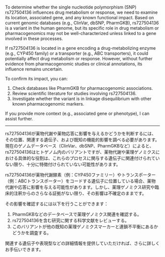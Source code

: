 To determine whether the single nucleotide polymorphism (SNP) rs727504136 influences drug metabolism or response, we need to examine its location, associated gene, and any known functional impact. Based on current genomic databases (e.g., ClinVar, dbSNP, PharmGKB), rs727504136 is a variant in the human genome, but its specific role in drug metabolism or pharmacogenomics may not be well-characterized unless linked to a gene involved in these processes.

If rs727504136 is located in a gene encoding a drug-metabolizing enzyme (e.g., CYP450 family) or a transporter (e.g., ABC transporters), it could potentially affect drug metabolism or response. However, without further evidence from pharmacogenomic studies or clinical annotations, its influence remains uncertain.

To confirm its impact, you can:
1. Check databases like PharmGKB for pharmacogenomic associations.
2. Review scientific literature for studies involving rs727504136.
3. Investigate whether the variant is in linkage disequilibrium with other known pharmacogenomic markers.

If you provide more context (e.g., associated gene or phenotype), I can assist further.

---

rs727504136が薬物代謝や薬物応答に影響を与えるかどうかを判断するには、その位置、関連する遺伝子、および既知の機能的影響を調べる必要があります。現在のゲノムデータベース（ClinVar、dbSNP、PharmGKBなど）によると、rs727504136はヒトゲノム内のバリアントですが、薬物代謝や薬理ゲノミクスにおける具体的な役割は、これらのプロセスに関与する遺伝子に関連付けられていない限り、十分に特徴付けられていない可能性があります。

rs727504136が薬物代謝酵素（例：CYP450ファミリー）やトランスポーター（例：ABCトランスポーター）をコードする遺伝子に位置している場合、薬物代謝や応答に影響を与える可能性があります。しかし、薬理ゲノミクス研究や臨床的注釈からのさらなる証拠がない限り、その影響は不確定のままです。

その影響を確認するには以下を行うことができます：
1. PharmGKBなどのデータベースで薬理ゲノミクス関連を確認する。
2. rs727504136を含む研究に関する科学文献をレビューする。
3. このバリアントが他の既知の薬理ゲノミクスマーカーと連鎖不平衡にあるかどうかを調査する。

関連する遺伝子や表現型などの詳細情報を提供していただければ、さらに詳しくお手伝いできます。